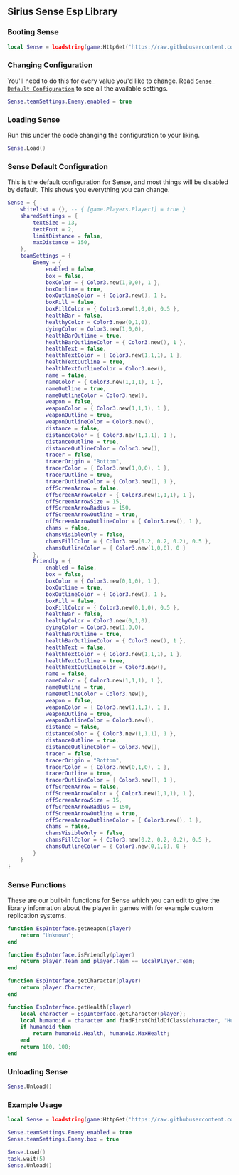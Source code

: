 ## Sirius Sense Esp Library

### Booting Sense
```lua
local Sense = loadstring(game:HttpGet('https://raw.githubusercontent.com/shlexware/Sirius/request/library/sense/source.lua'))()
```

### Changing Configuration
You'll need to do this for every value you'd like to change. Read [`Sense Default Configuration`](https://github.com/shlexware/Sirius/blob/request/library/sense/Documentation.md#sense-default-configuration) to see all the available settings.
```lua
Sense.teamSettings.Enemy.enabled = true
```

### Loading Sense
Run this under the code changing the configuration to your liking.
```lua
Sense.Load()
```

### Sense Default Configuration
This is the default configuration for Sense, and most things will be disabled by default.
This shows you everything you can change.
```lua
Sense = {
    whitelist = {}, -- { [game.Players.Player1] = true }
    sharedSettings = {
        textSize = 13,
        textFont = 2,
        limitDistance = false,
        maxDistance = 150,
    },
    teamSettings = {
        Enemy = {
            enabled = false,
            box = false,
            boxColor = { Color3.new(1,0,0), 1 },
            boxOutline = true,
            boxOutlineColor = { Color3.new(), 1 },
            boxFill = false,
            boxFillColor = { Color3.new(1,0,0), 0.5 },
            healthBar = false,
            healthyColor = Color3.new(0,1,0),
            dyingColor = Color3.new(1,0,0),
            healthBarOutline = true,
            healthBarOutlineColor = { Color3.new(), 1 },
            healthText = false,
            healthTextColor = { Color3.new(1,1,1), 1 },
            healthTextOutline = true,
            healthTextOutlineColor = Color3.new(),
            name = false,
            nameColor = { Color3.new(1,1,1), 1 },
            nameOutline = true,
            nameOutlineColor = Color3.new(),
            weapon = false,
            weaponColor = { Color3.new(1,1,1), 1 },
            weaponOutline = true,
            weaponOutlineColor = Color3.new(),
            distance = false,
            distanceColor = { Color3.new(1,1,1), 1 },
            distanceOutline = true,
            distanceOutlineColor = Color3.new(),
            tracer = false,
            tracerOrigin = "Bottom",
            tracerColor = { Color3.new(1,0,0), 1 },
            tracerOutline = true,
            tracerOutlineColor = { Color3.new(), 1 },
            offScreenArrow = false,
            offScreenArrowColor = { Color3.new(1,1,1), 1 },
            offScreenArrowSize = 15,
            offScreenArrowRadius = 150,
            offScreenArrowOutline = true,
            offScreenArrowOutlineColor = { Color3.new(), 1 },
            chams = false,
            chamsVisibleOnly = false,
            chamsFillColor = { Color3.new(0.2, 0.2, 0.2), 0.5 },
            chamsOutlineColor = { Color3.new(1,0,0), 0 }
        },
        Friendly = {
            enabled = false,
            box = false,
            boxColor = { Color3.new(0,1,0), 1 },
            boxOutline = true,
            boxOutlineColor = { Color3.new(), 1 },
            boxFill = false,
            boxFillColor = { Color3.new(0,1,0), 0.5 },
            healthBar = false,
            healthyColor = Color3.new(0,1,0),
            dyingColor = Color3.new(1,0,0),
            healthBarOutline = true,
            healthBarOutlineColor = { Color3.new(), 1 },
            healthText = false,
            healthTextColor = { Color3.new(1,1,1), 1 },
            healthTextOutline = true,
            healthTextOutlineColor = Color3.new(),
            name = false,
            nameColor = { Color3.new(1,1,1), 1 },
            nameOutline = true,
            nameOutlineColor = Color3.new(),
            weapon = false,
            weaponColor = { Color3.new(1,1,1), 1 },
            weaponOutline = true,
            weaponOutlineColor = Color3.new(),
            distance = false,
            distanceColor = { Color3.new(1,1,1), 1 },
            distanceOutline = true,
            distanceOutlineColor = Color3.new(),
            tracer = false,
            tracerOrigin = "Bottom",
            tracerColor = { Color3.new(0,1,0), 1 },
            tracerOutline = true,
            tracerOutlineColor = { Color3.new(), 1 },
            offScreenArrow = false,
            offScreenArrowColor = { Color3.new(1,1,1), 1 },
            offScreenArrowSize = 15,
            offScreenArrowRadius = 150,
            offScreenArrowOutline = true,
            offScreenArrowOutlineColor = { Color3.new(), 1 },
            chams = false,
            chamsVisibleOnly = false,
            chamsFillColor = { Color3.new(0.2, 0.2, 0.2), 0.5 },
            chamsOutlineColor = { Color3.new(0,1,0), 0 }
        }
    }
}
```

### Sense Functions
These are our built-in functions for Sense which you can edit to give the library information about the player in games with for example custom replication systems.
```lua
function EspInterface.getWeapon(player)
    return "Unknown";
end

function EspInterface.isFriendly(player)
    return player.Team and player.Team == localPlayer.Team;
end

function EspInterface.getCharacter(player)
    return player.Character;
end

function EspInterface.getHealth(player)
    local character = EspInterface.getCharacter(player);
    local humanoid = character and findFirstChildOfClass(character, "Humanoid");
    if humanoid then
        return humanoid.Health, humanoid.MaxHealth;
    end
    return 100, 100;
end
```

### Unloading Sense
```lua
Sense.Unload()
```

### Example Usage
```lua
local Sense = loadstring(game:HttpGet('https://raw.githubusercontent.com/shlexware/Sirius/request/library/sense/source.lua'))()

Sense.teamSettings.Enemy.enabled = true
Sense.teamSettings.Enemy.box = true

Sense.Load()
task.wait(5)
Sense.Unload()
```
